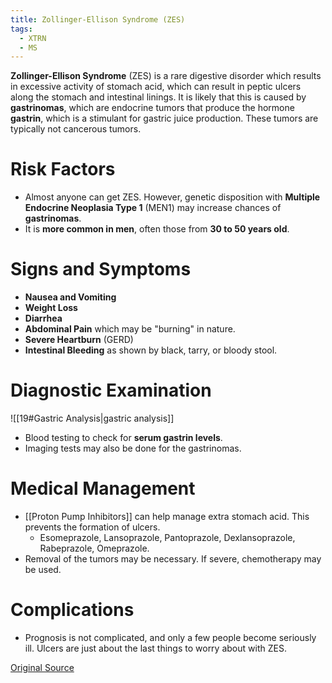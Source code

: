 ```yaml
---
title: Zollinger-Ellison Syndrome (ZES)
tags:
  - XTRN
  - MS
---
```

**Zollinger-Ellison Syndrome** (ZES) is a rare digestive disorder which results in excessive activity of stomach acid, which can result in peptic ulcers along the stomach and intestinal linings. It is likely that this is caused by **gastrinomas**, which are endocrine tumors that produce the hormone **gastrin**, which is a stimulant for gastric juice production. These tumors are typically not cancerous tumors.
# Risk Factors
- Almost anyone can get ZES. However, genetic disposition with **Multiple Endocrine Neoplasia Type 1** (MEN1) may increase chances of **gastrinomas**.
- It is **more common in men**, often those from **30 to 50 years old**.
# Signs and Symptoms
- **Nausea and Vomiting**
- **Weight Loss**
- **Diarrhea**
- **Abdominal Pain** which may be "burning" in nature.
- **Severe Heartburn** (GERD)
- **Intestinal Bleeding** as shown by black, tarry, or bloody stool.
# Diagnostic Examination
![[19#Gastric Analysis|gastric analysis]]
- Blood testing to check for **serum gastrin levels**.
- Imaging tests may also be done for the gastrinomas.
# Medical Management
- [[Proton Pump Inhibitors]] can help manage extra stomach acid. This prevents the formation of ulcers.
	- Esomeprazole, Lansoprazole, Pantoprazole, Dexlansoprazole, Rabeprazole, Omeprazole.
- Removal of the tumors may be necessary. If severe, chemotherapy may be used.
# Complications
- Prognosis is not complicated, and only a few people become seriously ill. Ulcers are just about the last things to worry about with ZES.

[Original Source](https://www.hopkinsmedicine.org/health/conditions-and-diseases/zollingerellison-syndrome)